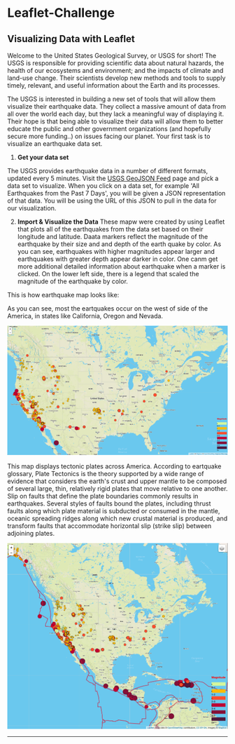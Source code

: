 # Leaflet-Challenge
## Visualizing Data with Leaflet

Welcome to the United States Geological Survey, or USGS for short! The USGS is responsible for providing scientific data about natural hazards, the health of our ecosystems and environment; and the impacts of climate and land-use change. Their scientists develop new methods and tools to supply timely, relevant, and useful information about the Earth and its processes. 

The USGS is interested in building a new set of tools that will allow them visualize their earthquake data. They collect a massive amount of data from all over the world each day, but they lack a meaningful way of displaying it. Their hope is that being able to visualize their data will allow them to better educate the public and other government organizations (and hopefully secure more funding..) on issues facing our planet.
Your first task is to visualize an earthquake data set.

1. **Get your data set**

The USGS provides earthquake data in a number of different formats, updated every 5 minutes. Visit the [USGS GeoJSON Feed](http://earthquake.usgs.gov/earthquakes/feed/v1.0/geojson.php) page and pick a data set to visualize. When you click on a data set, for example 'All Earthquakes from the Past 7 Days', you will be given a JSON representation of that data. You will be using the URL of this JSON to pull in the data for our visualization.

2. **Import & Visualize the Data**
These mapw were created by using Leaflet that plots all of the earthquakes from the data set based on their longitude and latitude. Daata markers reflect the magnitude of the earthquake by their size and and depth of the earth quake by color. As you can see, earthquakes with higher magnitudes appear larger and earthquakes with greater depth appear darker in color. One canm get more additional detailed information about earthquake when a marker is clicked. On the lower left side, there is a legend that scaled the magnitude of the earthquake by color.

This is how earthquake map looks like:

As you can see, most the eartquakes occur on the west of side of the America, in states like California, Oregon and Nevada.
 
   ![3-Data](Images/Earthquake.png)


This map displays tectonic plates across America. According to eartquake glossary, Plate Tectonics is the theory supported by a wide range of evidence that considers the earth's crust and upper mantle to be composed of several large, thin, relatively rigid plates that move relative to one another. Slip on faults that define the plate boundaries commonly results in earthquakes. Several styles of faults bound the plates, including thrust faults along which plate material is subducted or consumed in the mantle, oceanic spreading ridges along which new crustal material is produced, and transform faults that accommodate horizontal slip (strike slip) between adjoining plates.

   ![4-JSON](Images/Tectonic.png)



   

   

- - -

